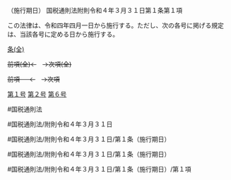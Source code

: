 （施行期日）
国税通則法附則令和４年３月３１日第１条第１項

この法律は、令和四年四月一日から施行する。ただし、次の各号に掲げる規定は、当該各号に定める日から施行する。

[条(全)](国税通則法＿＿＿＿附則令和４年３月３１日第１条_.md)

~~前項(全)←~~　~~→次項(全)~~

~~前項 　 ←~~　~~→次項~~

[第１号](国税通則法＿＿＿＿附則令和４年３月３１日第１条第１項第１号.md)  [第２号](国税通則法＿＿＿＿附則令和４年３月３１日第１条第１項第２号.md)  [第６号](国税通則法＿＿＿＿附則令和４年３月３１日第１条第１項第６号.md)  

#国税通則法

#国税通則法/附則令和４年３月３１日

#国税通則法/附則令和４年３月３１日/第１条（施行期日）

#国税通則法/附則令和４年３月３１日/第１条（施行期日）

#国税通則法/附則令和４年３月３１日/第１条（施行期日）/第１項

